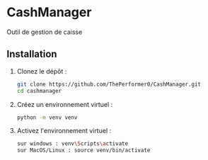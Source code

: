 # CashManager
Outil de gestion de caisse


## Installation

1. Clonez le dépôt :
   ```bash
   git clone https://github.com/ThePerformer0/CashManager.git
   cd cashmanager

   ```

2. Créez un environnement virtuel :
    ```bash
    python -m venv venv
    ```

3. Activez l'environnement virtuel :
   ```bash
   sur windows : venv\Scripts\activate
   sur MacOS/Linux : source venv/bin/activate 


